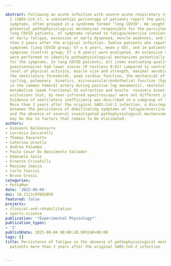 ---
abstract: Following an acute infection with severe acute respiratory syndrome coronavirus
  2 (SARS-CoV-2), a substantial percentage of patients report the persistence of debilitating
  symptoms, often grouped in a syndrome termed ‘long COVID’. We sought to identify
  potential pathophysiological mechanisms responsible for the persistence, in some
  long COVID patients, of symptoms related to fatigue/exercise intolerance (excessive
  or early fatigue, excessive or early dyspnoea, muscle weakness, and myalgias) more
  than 2 years after the original infection. Twelve patients who reported persistent
  symptoms (Long COVID group; 57 ± 6 years, mean ± SD), and 14 patients without the
  symptoms (Control group; 57 ± 8 years) were evaluated. An extensive series of measurements
  were performed to identify pathophysiological mechanisms potentially responsible
  for the symptoms. In long COVID patients, all items evaluating quality of life (SF-36
  questionnaire) had lower scores (P textless 0.01) compared to control. The habitual
  level of physical activity, muscle size and strength, maximal aerobic power and
  the ventilatory thresholds, peak cardiac function, the mechanical efficiency of
  cycling, pulmonary  kinetics, microvascular/endothelial function (hyperemic response
  in the common femoral artery during passive leg movements), skeletal muscle oxidative
  metabolism (peak fractional O2 extraction and muscle  recovery kinetics by the repeated
  occlusions test, by near-infrared spectroscopy) were not different in the two groups.
  Evidence of ventilatory inefficiency was described in a subgroup of long COVID patients.
  More than 2 years after the original SARS-CoV-2 infection, a discrepancy was observed
  between the persistence of debilitating symptoms of fatigue/exercise intolerance
  and the absence of several investigated pathophysiological mechanisms. The discrepancy
  may be due to factors that remain to be elucidated.
authors:
- Giovanni Baldassarre
- Lucrezia Zuccarelli
- Thomas Favaretto
- Caterina Ursella
- Andrea Palomba
- Paulo Cesar Do Nascimento Salvador
- Emanuela Sozio
- Ernesto Crisafulli
- Massimo Imazio
- Carlo Tascini
- Bruno Grassi
categories:
- PortaMon
date: '2025-08-04'
doi: 10.1113/EP092850
featured: false
projects:
- clinical-and-rehabilitation
- sports-science
publication: '*Experimental Physiology*'
publication_types:
- '2'
publishDate: 2025-08-04 08:00:20.993240+00:00
tags: []
title: Persistence of fatigue in the absence of pathophysiological mechanisms in some
  patients more than 2 years after the original SARS‐CoV‐2 infection

---
